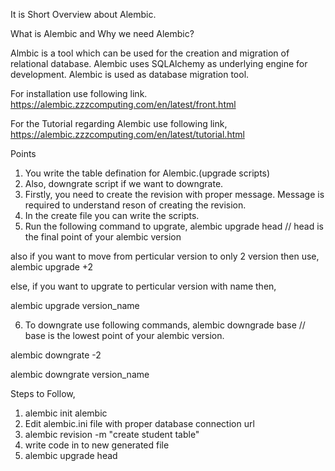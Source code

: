 It is Short Overview about Alembic.

What is Alembic and Why we need Alembic?

Almbic is a tool which can be used for the creation and migration of relational database. Alembic uses SQLAlchemy as underlying engine for development. Alembic is used as database migration tool.


For installation use following link.
https://alembic.zzzcomputing.com/en/latest/front.html

For the Tutorial regarding Alembic use following link,
https://alembic.zzzcomputing.com/en/latest/tutorial.html

Points
1. You write the table defination for Alembic.(upgrade scripts)
2. Also, downgrate script if we want to downgrate.
3. Firstly, you need to create the revision with proper message. Message is required to understand reson of creating the revision.
4. In the create file you can write the scripts.
5. Run the following command to upgrate,
alembic upgrade head  // head is the final point of your alembic version

also if you want to move from perticular version to only 2 version then use,
alembic upgrade +2

else, if you want to upgrate to perticular version with name then,

alembic upgrade version_name

6. To downgrate use following commands,
alembic downgrade base // base is the lowest point of your alembic version.

alembic downgrate -2

alembic downgrate version_name



Steps to Follow,

1. alembic init alembic
2. Edit alembic.ini file with proper database connection url
3. alembic revision -m "create student table"
4. write code in to new generated file
5. alembic upgrade head 

